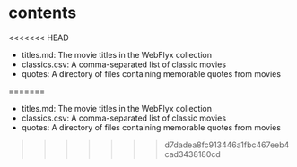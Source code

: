 # contents

<<<<<<< HEAD
* titles.md: The movie titles in the WebFlyx collection
* classics.csv: A comma-separated list of classic movies
* quotes: A directory of files containing memorable quotes from movies

=======
- titles.md: The movie titles in the WebFlyx collection
- classics.csv: A comma-separated list of classic movies
- quotes: A directory of files containing memorable quotes from movies
>>>>>>> d7dadea8fc913446a1fbc467eeb4cad3438180cd
